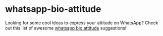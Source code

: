 # whatsapp-bio-attitude
Looking for some cool ideas to express your attitude on WhatsApp? Check out this list of awesome [whatsapp bio attitude](https://snappycaption.com/best-facebook-bio-for-boys/) suggestions!
